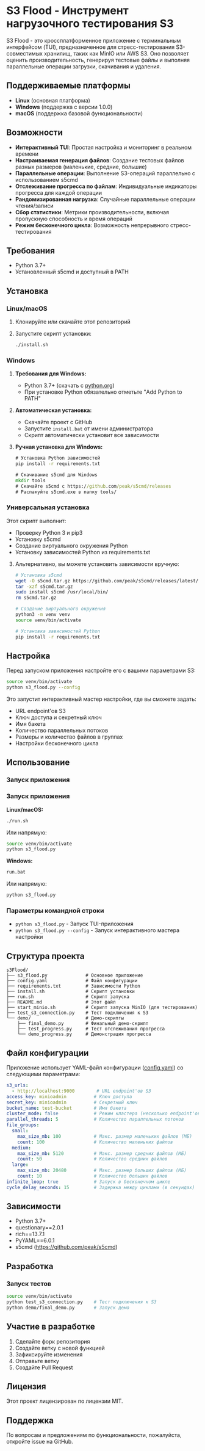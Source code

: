 # S3 Flood - Инструмент нагрузочного тестирования S3

S3 Flood - это кроссплатформенное приложение с терминальным интерфейсом (TUI), предназначенное для стресс-тестирования S3-совместимых хранилищ, таких как MinIO или AWS S3. Оно позволяет оценить производительность, генерируя тестовые файлы и выполняя параллельные операции загрузки, скачивания и удаления.

## Поддерживаемые платформы

- **Linux** (основная платформа)
- **Windows** (поддержка с версии 1.0.0)
- **macOS** (поддержка базовой функциональности)

## Возможности

- **Интерактивный TUI**: Простая настройка и мониторинг в реальном времени
- **Настраиваемая генерация файлов**: Создание тестовых файлов разных размеров (маленькие, средние, большие)
- **Параллельные операции**: Выполнение S3-операций параллельно с использованием s5cmd
- **Отслеживание прогресса по файлам**: Индивидуальные индикаторы прогресса для каждой операции
- **Рандомизированная нагрузка**: Случайные параллельные операции чтения/записи
- **Сбор статистики**: Метрики производительности, включая пропускную способность и время операций
- **Режим бесконечного цикла**: Возможность непрерывного стресс-тестирования

## Требования

- Python 3.7+
- Установленный s5cmd и доступный в PATH

## Установка

### Linux/macOS

1. Клонируйте или скачайте этот репозиторий

2. Запустите скрипт установки:
   ```bash
   ./install.sh
   ```

### Windows

1. **Требования для Windows:**
   - Python 3.7+ (скачать с [python.org](https://www.python.org/downloads/))
   - При установке Python обязательно отметьте "Add Python to PATH"

2. **Автоматическая установка:**
   - Скачайте проект с GitHub
   - Запустите `install.bat` от имени администратора
   - Скрипт автоматически установит все зависимости

3. **Ручная установка для Windows:**
   ```cmd
   # Установка Python зависимостей
   pip install -r requirements.txt
   
   # Скачивание s5cmd для Windows
   mkdir tools
   # Скачайте s5cmd с https://github.com/peak/s5cmd/releases
   # Распакуйте s5cmd.exe в папку tools/
   ```

### Универсальная установка

   Этот скрипт выполнит:
   - Проверку Python 3 и pip3
   - Установку s5cmd
   - Создание виртуального окружения Python
   - Установку зависимостей Python из requirements.txt

3. Альтернативно, вы можете установить зависимости вручную:
   ```bash
   # Установка s5cmd
   wget -O s5cmd.tar.gz https://github.com/peak/s5cmd/releases/latest/download/s5cmd_$(uname -s)_$(uname -m).tar.gz
   tar -xzf s5cmd.tar.gz
   sudo install s5cmd /usr/local/bin/
   rm s5cmd.tar.gz

   # Создание виртуального окружения
   python3 -m venv venv
   source venv/bin/activate

   # Установка зависимостей Python
   pip install -r requirements.txt
   ```

## Настройка

Перед запуском приложения настройте его с вашими параметрами S3:

```bash
source venv/bin/activate
python s3_flood.py --config
```

Это запустит интерактивный мастер настройки, где вы сможете задать:
- URL endpoint'ов S3
- Ключ доступа и секретный ключ
- Имя бакета
- Количество параллельных потоков
- Размеры и количество файлов в группах
- Настройки бесконечного цикла

## Использование

### Запуск приложения

### Запуск приложения

**Linux/macOS:**
```bash
./run.sh
```

Или напрямую:
```bash
source venv/bin/activate
python s3_flood.py
```

**Windows:**
```cmd
run.bat
```

Или напрямую:
```cmd
python s3_flood.py
```

### Параметры командной строки

- `python s3_flood.py` - Запуск TUI-приложения
- `python s3_flood.py --config` - Запуск интерактивного мастера настройки

## Структура проекта

```
s3Flood/
├── s3_flood.py              # Основное приложение
├── config.yaml              # Файл конфигурации
├── requirements.txt         # Зависимости Python
├── install.sh               # Скрипт установки
├── run.sh                   # Скрипт запуска
├── README.md                # Этот файл
├── start_minio.sh           # Скрипт запуска MinIO (для тестирования)
├── test_s3_connection.py    # Тест подключения к S3
└── demo/                    # Демо-скрипты
    ├── final_demo.py        # Финальный демо-скрипт
    ├── test_progress.py     # Тест отслеживания прогресса
    └── demo_progress.py     # Демонстрация прогресса
```

## Файл конфигурации

Приложение использует YAML-файл конфигурации ([config.yaml](file:///Users/dvorobiev/s3Flood/config.yaml)) со следующими параметрами:

```yaml
s3_urls:
  - http://localhost:9000        # URL endpoint'ов S3
access_key: minioadmin          # Ключ доступа
secret_key: minioadmin          # Секретный ключ
bucket_name: test-bucket        # Имя бакета
cluster_mode: false             # Режим кластера (несколько endpoint'ов)
parallel_threads: 5             # Количество параллельных потоков
file_groups:
  small:
    max_size_mb: 100            # Макс. размер маленьких файлов (МБ)
    count: 100                  # Количество маленьких файлов
  medium:
    max_size_mb: 5120           # Макс. размер средних файлов (МБ)
    count: 50                   # Количество средних файлов
  large:
    max_size_mb: 20480          # Макс. размер больших файлов (МБ)
    count: 10                   # Количество больших файлов
infinite_loop: true             # Запуск в бесконечном цикле
cycle_delay_seconds: 15         # Задержка между циклами (в секундах)
```

## Зависимости

- Python 3.7+
- questionary==2.0.1
- rich==13.7.1
- PyYAML==6.0.1
- s5cmd (https://github.com/peak/s5cmd)

## Разработка

### Запуск тестов

```bash
source venv/bin/activate
python test_s3_connection.py    # Тест подключения к S3
python demo/final_demo.py       # Запуск демо
```

## Участие в разработке

1. Сделайте форк репозитория
2. Создайте ветку с новой функцией
3. Зафиксируйте изменения
4. Отправьте ветку
5. Создайте Pull Request

## Лицензия

Этот проект лицензирован по лицензии MIT.

## Поддержка

По вопросам и предложениям по функциональности, пожалуйста, откройте issue на GitHub.